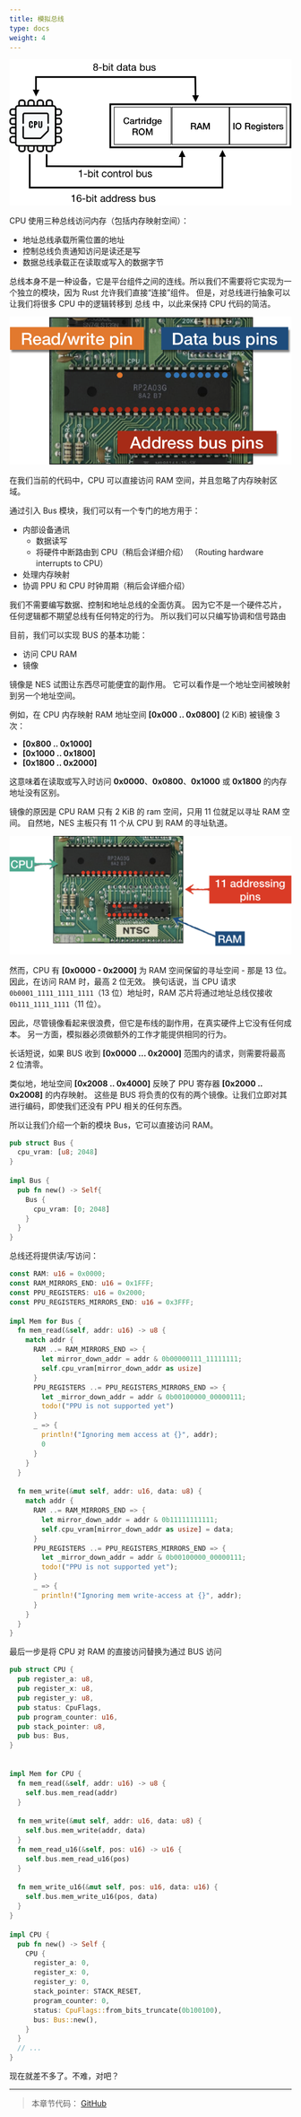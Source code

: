 ```yaml
---
title: 模拟总线
type: docs
weight: 4
---
```


![image_1_bus_schema.png](image_1_bus_schema.png)

CPU 使用三种总线访问内存（包括内存映射空间）：

* 地址总线承载所需位置的地址
* 控制总线负责通知访问是读还是写
* 数据总线承载正在读取或写入的数据字节

总线本身不是一种设备，它是平台组件之间的连线。所以我们不需要将它实现为一个独立的模块，因为 Rust 允许我们直接“连接”组件。
但是，对总线进行抽象可以让我们将很多 CPU 中的逻辑转移到 总线 中，以此来保持 CPU 代码的简洁。

![image_2_cpu_pinout_2.png](image_2_cpu_pinout_2.png)

在我们当前的代码中，CPU 可以直接访问 RAM 空间，并且忽略了内存映射区域。

通过引入 Bus 模块，我们可以有一个专门的地方用于：

* 内部设备通讯
  * 数据读写
  * 将硬件中断路由到 CPU（稍后会详细介绍） （Routing hardware interrupts to CPU）
* 处理内存映射
* 协调 PPU 和 CPU 时钟周期（稍后会详细介绍）

我们不需要编写数据、控制和地址总线的全面仿真。
因为它不是一个硬件芯片，任何逻辑都不期望总线有任何特定的行为。
所以我们可以只编写协调和信号路由

目前，我们可以实现 BUS 的基本功能：

* 访问 CPU RAM
* 镜像

镜像是 NES 试图让东西尽可能便宜的副作用。
它可以看作是一个地址空间被映射到另一个地址空间。

例如，在 CPU 内存映射 RAM 地址空间 **[0x000 .. 0x0800]** (2 KiB) 被镜像 3 次：

* **[0x800 .. 0x1000]**
* **[0x1000 .. 0x1800]**
* **[0x1800 .. 0x2000]**

这意味着在读取或写入时访问 **0x0000**、**0x0800**、**0x1000** 或 **0x1800** 的内存地址没有区别。

镜像的原因是 CPU RAM 只有 2 KiB 的 ram 空间，只用 11 位就足以寻址 RAM 空间。
自然地，NES 主板只有 11 个从 CPU 到 RAM 的寻址轨道。

![image_3_cpu_ram_connection.png](image_3_cpu_ram_connection.png)

然而，CPU 有 **[0x0000 - 0x2000]** 为 RAM 空间保留的寻址空间 - 那是 13 位。
因此，在访问 RAM 时，最高 2 位无效。
换句话说，当 CPU 请求 `0b0001_1111_1111_1111`（13 位）地址时，RAM 芯片将通过地址总线仅接收 `0b111_1111_1111`（11 位）。

因此，尽管镜像看起来很浪费，但它是布线的副作用，在真实硬件上它没有任何成本。
另一方面，模拟器必须做额外的工作才能提供相同的行为。

长话短说，如果 BUS 收到 **[0x0000 ... 0x2000]** 范围内的请求，则需要将最高 2 位清零。

类似地，地址空间 **[0x2008 .. 0x4000]** 反映了 PPU 寄存器 **[0x2000 .. 0x2008]** 的内存映射。
这些是 BUS 将负责的仅有的两个镜像。让我们立即对其进行编码，即使我们还没有 PPU 相关的任何东西。

所以让我们介绍一个新的模块 Bus，它可以直接访问 RAM。

```rust
pub struct Bus {
  cpu_vram: [u8; 2048]
}

impl Bus {
  pub fn new() -> Self{
    Bus {
      cpu_vram: [0; 2048]
    }
  }
}
```

总线还将提供读/写访问：

```rust
const RAM: u16 = 0x0000;
const RAM_MIRRORS_END: u16 = 0x1FFF;
const PPU_REGISTERS: u16 = 0x2000;
const PPU_REGISTERS_MIRRORS_END: u16 = 0x3FFF;

impl Mem for Bus {
  fn mem_read(&self, addr: u16) -> u8 {
    match addr {
      RAM ..= RAM_MIRRORS_END => {
        let mirror_down_addr = addr & 0b00000111_11111111;
        self.cpu_vram[mirror_down_addr as usize]
      }
      PPU_REGISTERS ..= PPU_REGISTERS_MIRRORS_END => {
        let _mirror_down_addr = addr & 0b00100000_00000111;
        todo!("PPU is not supported yet")
      }
      _ => {
        println!("Ignoring mem access at {}", addr);
        0
      }
    }
  }

  fn mem_write(&mut self, addr: u16, data: u8) {
    match addr {
      RAM ..= RAM_MIRRORS_END => {
        let mirror_down_addr = addr & 0b11111111111;
        self.cpu_vram[mirror_down_addr as usize] = data;
      }
      PPU_REGISTERS ..= PPU_REGISTERS_MIRRORS_END => {
        let _mirror_down_addr = addr & 0b00100000_00000111;
        todo!("PPU is not supported yet");
      }
      _ => {
        println!("Ignoring mem write-access at {}", addr);
      }
    }
  }
}
```

最后一步是将 CPU 对 RAM 的直接访问替换为通过 BUS 访问

```rust
pub struct CPU {
  pub register_a: u8,
  pub register_x: u8,
  pub register_y: u8,
  pub status: CpuFlags,
  pub program_counter: u16,
  pub stack_pointer: u8,
  pub bus: Bus,
}


impl Mem for CPU {
  fn mem_read(&self, addr: u16) -> u8 {
    self.bus.mem_read(addr)
  }

  fn mem_write(&mut self, addr: u16, data: u8) {
    self.bus.mem_write(addr, data)
  }
  fn mem_read_u16(&self, pos: u16) -> u16 {
    self.bus.mem_read_u16(pos)
  }

  fn mem_write_u16(&mut self, pos: u16, data: u16) {
    self.bus.mem_write_u16(pos, data)
  }
}

impl CPU {
  pub fn new() -> Self {
    CPU {
      register_a: 0,
      register_x: 0,
      register_y: 0,
      stack_pointer: STACK_RESET,
      program_counter: 0,
      status: CpuFlags::from_bits_truncate(0b100100),
      bus: Bus::new(),
    }
  }
  // ...
}
```

现在就差不多了。不难，对吧？

------

> 本章节代码： [GitHub](https://github.com/bugzmanov/nes_ebook/tree/master/code/ch4)
